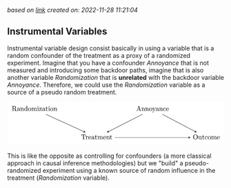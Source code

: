 
*based on [link][1]*
*created on: 2022-11-28 11:21:04*
## Instrumental Variables 

Instrumental variable design consist basically in using a variable that is a random confounder of the treatment as a proxy of a randomized experiment. Imagine that you have a confounder $Annoyance$ that is not measured and introducing some backdoor paths, imagine that is also another variable $Randomization$ that is **unrelated** with the backdoor variable $Annoyance$. Therefore, we could use the $Randomization$ variable as a source of a pseudo random treatment. 

<p align="center">
<img src="img/instrumentalvariables-ivdag-1.png" style='height:100px;align:center;'>
</p>

This is like the opposite as controlling for confounders (a more classical approach in causal inference methodologies) but we "build" a pseudo-randomized experiment using a known source of random influence in the treatment ($Randomization$ variable). 







[//]: <> (References)
[1]: <https://theeffectbook.net/ch-InstrumentalVariables.html>

[//]: <> (Some snippets)
[//]: # (add an image <img src="" style='height:400px;'>)